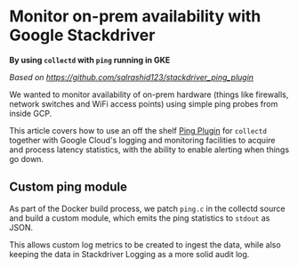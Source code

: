 # Monitor on-prem availability with Google Stackdriver

**By using `collectd` with `ping` running in GKE**

*Based on https://github.com/salrashid123/stackdriver_ping_plugin*

We wanted to monitor availability of on-prem hardware (things like firewalls, network switches and WiFi access points) using simple ping probes from inside GCP.

This article covers how to use an off the shelf [Ping Plugin](https://collectd.org/documentation/manpages/collectd.conf.5.shtml#plugin_ping) for `collectd` together with Google Cloud's logging and monitoring facilities to acquire and process latency statistics, with the ability to enable alerting when things go down.

## Custom ping module

As part of the Docker build process, we patch `ping.c` in the collectd source and build a custom module, which emits the ping statistics to `stdout` as JSON.

This allows custom log metrics to be created to ingest the data, while also keeping the data in Stackdriver Logging as a more solid audit log.